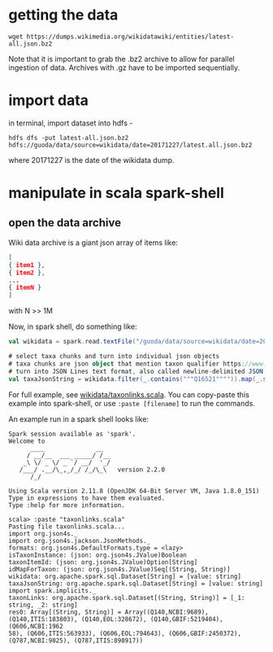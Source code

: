 

# getting the data

```
wget https://dumps.wikimedia.org/wikidatawiki/entities/latest-all.json.bz2
```

Note that it is important to grab the .bz2 archive to allow for parallel ingestion of data. Archives with .gz have to be imported sequentially. 

# import data

in terminal, import dataset into hdfs -
```
hdfs dfs -put latest-all.json.bz2 hdfs://guoda/data/source=wikidata/date=20171227/latest.all.json.bz2
```

where 20171227 is the date of the wikidata dump. 

# manipulate in scala spark-shell

## open the data archive

Wiki data archive is a giant json array of items like:

```json
[
{ item1 },
{ item2 },
...
{ itemN }
]
```

with N >> 1M

Now, in spark shell, do something like:
```scala
val wikidata = spark.read.textFile("/guoda/data/source=wikidata/date=20171227/latest-all.json.bz2")

# select taxa chunks and turn into individual json objects
# taxa chunks are json object that mention taxon qualifier https://www.wikidata.org/wiki/Q16521
# turn into JSON Lines text format, also called newline-delimited JSON (see http://jsonlines.org/)
val taxaJsonString = wikidata.filter(_.contains("""Q16521"""")).map(_.stripLineEnd.replace(""",$""", ""))
```

For full example, see [wikidata/taxonlinks.scala](https://github.com/bio-guoda/guoda-datasets/blob/master/wikidata/taxonlinks.scala). You can copy-paste this example into spark-shell, or use ```:paste [filename]``` to run the commands.

An example run in a spark shell looks like:

```
Spark session available as 'spark'.
Welcome to                                                                                                                         
      ____              __
     / __/__  ___ _____/ /__
    _\ \/ _ \/ _ `/ __/  '_/
   /___/ .__/\_,_/_/ /_/\_\   version 2.2.0
      /_/

Using Scala version 2.11.8 (OpenJDK 64-Bit Server VM, Java 1.8.0_151)
Type in expressions to have them evaluated.
Type :help for more information.

scala> :paste "taxonlinks.scala"
Pasting file taxonlinks.scala...
import org.json4s._
import org.json4s.jackson.JsonMethods._
formats: org.json4s.DefaultFormats.type = <lazy>
isTaxonInstance: (json: org.json4s.JValue)Boolean
taxonItemId: (json: org.json4s.JValue)Option[String]
idMapForTaxon: (json: org.json4s.JValue)Seq[(String, String)]
wikidata: org.apache.spark.sql.Dataset[String] = [value: string]
taxaJsonString: org.apache.spark.sql.Dataset[String] = [value: string]
import spark.implicits._
taxonLinks: org.apache.spark.sql.Dataset[(String, String)] = [_1: string, _2: string]
res0: Array[(String, String)] = Array((Q140,NCBI:9689), (Q140,ITIS:183803), (Q140,EOL:328672), (Q140,GBIF:5219404), (Q606,NCBI:1962
58), (Q606,ITIS:563933), (Q606,EOL:794643), (Q606,GBIF:2450372), (Q787,NCBI:9825), (Q787,ITIS:898917))
```



